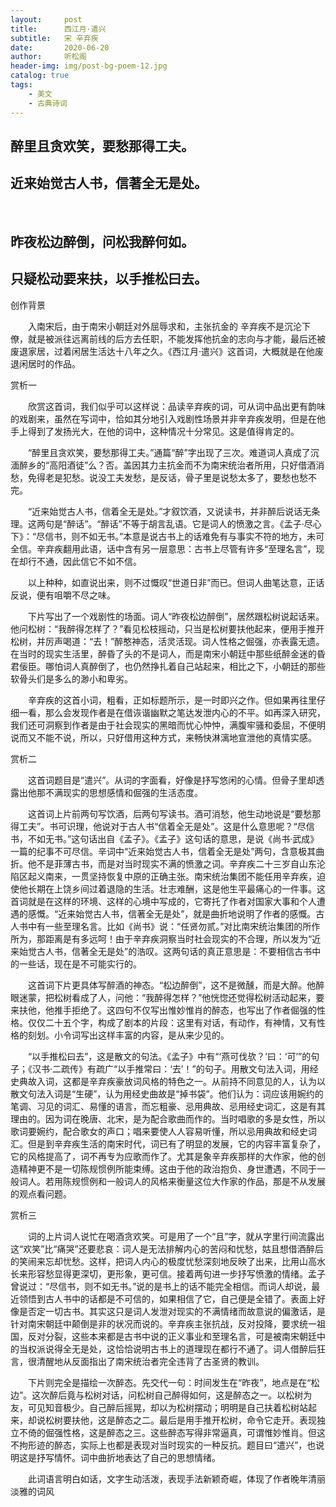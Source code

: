 ```yaml
---
layout:     post
title:      西江月·遣兴
subtitle:   宋 辛弃疾
date:       2020-06-20
author:     听松阁
header-img: img/post-bg-poem-12.jpg
catalog: true
tags:
    - 美文
    - 古典诗词
---
```


## 醉里且贪欢笑，要愁那得工夫。
## 近来始觉古人书，信著全无是处。
&nbsp;
## 昨夜松边醉倒，问松我醉何如。
## 只疑松动要来扶，以手推松曰去。



创作背景

　　入南宋后，由于南宋小朝廷对外屈辱求和，主张抗金的 辛弃疾不是沉沦下僚，就是被派往远离前线的后方去任职，不能发挥他抗金的志向与才能，最后还被废退家居，过着闲居生活达十八年之久。《西江月·遣兴》这首词，大概就是在他废退闲居时的作品。 





赏析一

　　欣赏这首词，我们似乎可以这样说：品读辛弃疾的词，可从词中品出更有韵味的戏剧来，虽然在写词中，恰如其分地引入戏剧性场景并非辛弃疾发明，但是在他手上得到了发扬光大，在他的词中，这种情况十分常见。这是值得肯定的。

　　“醉里且贪欢笑，要愁那得工夫。”通篇“醉”字出现了三次。难道词人真成了沉湎醉乡的“高阳酒徒”么？否。盖因其力主抗金而不为南宋统治者所用，只好借酒消愁，免得老是犯愁。说没工夫发愁，是反话，骨子里是说愁太多了，要愁也愁不完。

　　“近来始觉古人书，信着全无是处。”才叙饮酒，又说读书，并非醉后说话无条理。这两句是“醉话”。“醉话”不等于胡言乱语。它是词人的愤激之言。《孟子·尽心下》：“尽信书，则不如无书。”本意是说古书上的话难免有与事实不符的地方，未可全信。辛弃疾翻用此语，话中含有另一层意思：古书上尽管有许多“至理名言”，现在却行不通，因此信它不如不信。

　　以上种种，如直说出来，则不过慨叹“世道日非”而已。但词人曲笔达意，正话反说，便有咀嚼不尽之味。

　　下片写出了一个戏剧性的场面。词人“昨夜松边醉倒”，居然跟松树说起话来。他问松树：“我醉得怎样了？”看见松枝摇动，只当是松树要扶他起来，便用手推开松树，并厉声喝道：“去！”醉憨神态，活灵活现。词人性格之倔强，亦表露无遗。在当时的现实生活里，醉昏了头的不是词人，而是南宋小朝廷中那些纸醉金迷的昏君佞臣。哪怕词人真醉倒了，也仍然挣扎着自己站起来，相比之下，小朝廷的那些软骨头们是多么的渺小和卑劣。

　　辛弃疾的这首小词，粗看，正如标题所示，是一时即兴之作。但如果再往里仔细一看，那么会发现作者是在借诙谐幽默之笔达发泄内心的不平。如再深入研究，我们还可洞察到作者是由于社会现实的黑暗而忧心忡忡，满腹牢骚和委屈，不便明说而又不能不说，所以，只好借用这种方式，来畅快淋漓地宣泄他的真情实感。





赏析二

　　这首词题目是“遣兴”。从词的字面看，好像是抒写悠闲的心情。但骨子里却透露出他那不满现实的思想感情和倔强的生活态度。

　　这首词上片前两句写饮酒，后两句写读书。酒可消愁，他生动地说是“要愁那得工夫”。书可识理，他说对于古人书“信着全无是处”。这是什么意思呢？“尽信书，不如无书。”这句话出自《孟子》。《孟子》这句话的意思，是说《尚书·武成》一篇的纪事不可尽信。辛词中“近来始觉古人书，信着全无是处”两句，含意极其曲折。他不是菲薄古书，而是对当时现实不满的愤激之词。辛弃疾二十三岁自山东沦陷区起义南来，一贯坚持恢复中原的正确主张。南宋统治集团不能任用辛弃疾，迫使他长期在上饶乡间过着退隐的生活。壮志难酬，这是他生平最痛心的一件事。这首词就是在这样的环境、这样的心境中写成的，它寄托了作者对国家大事和个人遭遇的感慨。“近来始觉古人书，信著全无是处”，就是曲折地说明了作者的感慨。古人书中有一些至理名言。比如《尚书》说：“任贤勿贰。”对比南宋统治集团的所作所为，那距离是有多远呵！由于辛弃疾洞察当时社会现实的不合理，所以发为“近来始觉古人书，信著全无是处”的浩叹。这两句话的真正意思是：不要相信古书中的一些话，现在是不可能实行的。

　　这首词下片更具体写醉酒的神态。“松边醉倒”，这不是微醺，而是大醉。他醉眼迷蒙，把松树看成了人，问他：“我醉得怎样？”他恍惚还觉得松树活动起来，要来扶他，他推手拒绝了。这四句不仅写出惟妙惟肖的醉态，也写出了作者倔强的性格。仅仅二十五个字，构成了剧本的片段：这里有对话，有动作，有神情，又有性格的刻划。小令词写出这样丰富的内容，是从来少见的。

　　“以手推松曰去”，这是散文的句法。《孟子》中有“‘燕可伐欤？’曰：‘可’”的句子；《汉书·二疏传》有疏广“以手推常曰：‘去’！”的句子。用散文句法入词，用经史典故入词，这都是辛弃疾豪放词风格的特色之一。从前持不同意见的人，认为以散文句法入词是“生硬”，认为用经史曲故是“掉书袋”。他们认为：词应该用婉约的笔调、习见的词汇、易懂的语言，而忘粗豪、忌用典故、忌用经史词汇，这是有其理由的。因为词在晚唐、北宋，是为配合歌曲而作的。当时唱歌的多是女性，所以歌词要婉约，配合歌女的声口；唱来要使人人容易听懂，所以忌用典故和经史词汇。但是到辛弃疾生活的南宋时代，词已有了明显的发展，它的内容丰富复杂了，它的风格提高了，词不再专为应歌而作了。尤其是象辛弃疾那样的大作家，他的创造精神更不是一切陈规惯例所能束缚。这由于他的政治抱负、身世遭遇，不同于一般词人。若用陈规惯例和一般词人的风格来衡量这位大作家的作品，那是不从发展的观点看问题。





赏析三

　　词的上片词人说忙在喝酒贪欢笑。可是用了一个“且”字，就从字里行间流露出这“欢笑”比“痛哭”还要悲哀：词人是无法排解内心的苦闷和忧愁，姑且想借酒醉后的笑闹来忘却忧愁。这样，把词人内心的极度忧愁深刻地反映了出来，比用山高水长来形容愁显得更深切，更形象，更可信。接着两句进一步抒写愤激的情绪。孟子曾说过：“尽信书，则不如无书。”说的是书上的话不能完全相信。而词人却说，最近领悟到古人书中的话都是不可信的，如果相信了它，自己便是全错了。表面上好像是否定一切古书。其实这只是词人发泄对现实的不满情绪而故意说的偏激话，是针对南宋朝廷中颠倒是非的状况而说的。辛弃疾主张抗战，反对投降，要求统一祖国，反对分裂，这些本来都是古书中说的正义事业和至理名言，可是被南宋朝廷中的当权派说得全无是处，这恰恰说明古书上的道理现在都行不通了。词人借醉后狂言，很清醒地从反面指出了南宋统治者完全违背了古圣贤的教训。

　　下片则完全是描绘一次醉态。先交代一句：时间发生在“昨夜”，地点是在“松边”。这次醉后竟与松树对话，问松树自己醉得如何，这是醉态之一。以松树为友，可见知音极少。自己醉后摇晃，却以为松树摆动；明明是自己扶着松树站起来，却说松树要扶他，这是醉态之二。最后是用手推开松树，命令它走开。表现独立不倚的倔强性格，这是醉态之三。这些醉态写得非常逼真，可谓惟妙惟肖。但这不拘形迹的醉态，实际上也都是表现对当时现实的一种反抗。题目曰“遣兴”，也说明这是抒写情怀。词中曲折地表达了自己的思想情绪。

　　此词语言明白如话，文字生动活泼，表现手法新颖奇崛，体现了作者晚年清丽淡雅的词风
